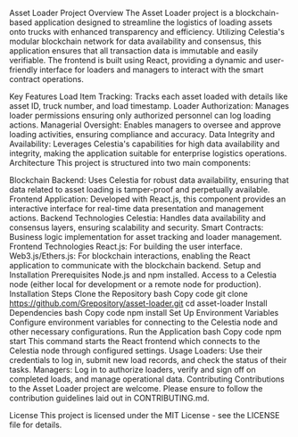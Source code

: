 

Asset Loader Project
Overview
The Asset Loader project is a blockchain-based application designed to streamline the logistics of loading assets onto trucks with enhanced transparency and efficiency. Utilizing Celestia's modular blockchain network for data availability and consensus, this application ensures that all transaction data is immutable and easily verifiable. The frontend is built using React, providing a dynamic and user-friendly interface for loaders and managers to interact with the smart contract operations.

Key Features
Load Item Tracking: Tracks each asset loaded with details like asset ID, truck number, and load timestamp.
Loader Authorization: Manages loader permissions ensuring only authorized personnel can log loading actions.
Managerial Oversight: Enables managers to oversee and approve loading activities, ensuring compliance and accuracy.
Data Integrity and Availability: Leverages Celestia's capabilities for high data availability and integrity, making the application suitable for enterprise logistics operations.
Architecture
This project is structured into two main components:

Blockchain Backend: Uses Celestia for robust data availability, ensuring that data related to asset loading is tamper-proof and perpetually available.
Frontend Application: Developed with React.js, this component provides an interactive interface for real-time data presentation and management actions.
Backend Technologies
Celestia: Handles data availability and consensus layers, ensuring scalability and security.
Smart Contracts: Business logic implementation for asset tracking and loader management.
Frontend Technologies
React.js: For building the user interface.
Web3.js/Ethers.js: For blockchain interactions, enabling the React application to communicate with the blockchain backend.
Setup and Installation
Prerequisites
Node.js and npm installed.
Access to a Celestia node (either local for development or a remote node for production).
Installation Steps
Clone the Repository
bash
Copy code
git clone https://github.com/Grepository/asset-loader.git
cd asset-loader
Install Dependencies
bash
Copy code
npm install
Set Up Environment Variables
Configure environment variables for connecting to the Celestia node and other necessary configurations.
Run the Application
bash
Copy code
npm start
This command starts the React frontend which connects to the Celestia node through configured settings.
Usage
Loaders: Use their credentials to log in, submit new load records, and check the status of their tasks.
Managers: Log in to authorize loaders, verify and sign off on completed loads, and manage operational data.
Contributing
Contributions to the Asset Loader project are welcome. Please ensure to follow the contribution guidelines laid out in CONTRIBUTING.md.

License
This project is licensed under the MIT License - see the LICENSE file for details.
